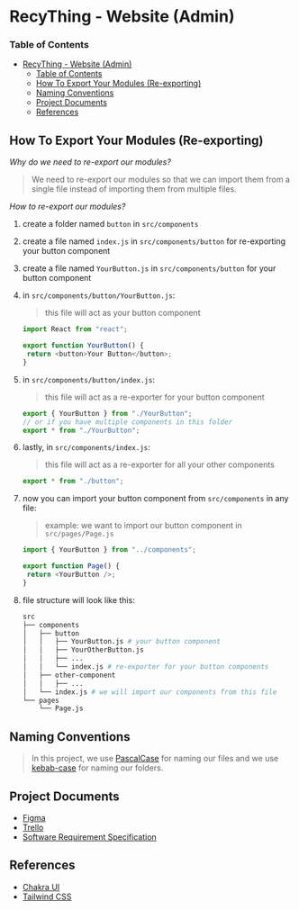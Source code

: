 # RecyThing - Website (Admin)

### Table of Contents

- [RecyThing - Website (Admin)](#recything---website-admin)
  - [Table of Contents](#table-of-contents)
  - [How To Export Your Modules (Re-exporting)](#how-to-export-your-modules-re-exporting)
  - [Naming Conventions](#naming-conventions)
  - [Project Documents](#project-documents)
  - [References](#references)

## How To Export Your Modules (Re-exporting)

_Why do we need to re-export our modules?_

> We need to re-export our modules so that we can import them from a single file instead of importing them from multiple files.

_How to re-export our modules?_

1. create a folder named `button` in `src/components`
2. create a file named `index.js` in `src/components/button` for re-exporting your button component
3. create a file named `YourButton.js` in `src/components/button` for your button component
4. in `src/components/button/YourButton.js`:

   > this file will act as your button component

   ```js
   import React from "react";

   export function YourButton() {
   	return <button>Your Button</button>;
   }
   ```

5. in `src/components/button/index.js`:

   > this file will act as a re-exporter for your button component

   ```js
   export { YourButton } from "./YourButton";
   // or if you have multiple components in this folder
   export * from "./YourButton";
   ```

6. lastly, in `src/components/index.js`:

   > this file will act as a re-exporter for all your other components

   ```js
   export * from "./button";
   ```

7. now you can import your button component from `src/components` in any file:

   > example: we want to import our button component in `src/pages/Page.js`

   ```js
   import { YourButton } from "../components";

   export function Page() {
   	return <YourButton />;
   }
   ```

8. file structure will look like this:

   ```bash
   src
   ├── components
   │   ├── button
   │   │   ├── YourButton.js # your button component
   │   │   ├── YourOtherButton.js
   │   │   ├── ...
   │   │   └── index.js # re-exporter for your button components
   │   ├── other-component
   │   │   ├── ...
   │   └── index.js # we will import our components from this file
   └── pages
       └── Page.js
   ```

## Naming Conventions

> In this project, we use [PascalCase](https://en.wikipedia.org/wiki/PascalCase) for naming our files and we use [kebab-case](https://en.wikipedia.org/wiki/Letter_case#Special_case_styles) for naming our folders.

## Project Documents

- [Figma](https://www.figma.com/file/MNMdvvfmCZVFc6HRsjrcCy/Recything-Design?type=design&node-id=1-3&mode=design&t=pimRrZcLkCqLhSpF-0)
- [Trello](https://trello.com/b/QBUvaFOh/recything-web)
- [Software Requirement Specification](https://docs.google.com/document/d/1xQdsNs_42wmlnQ73Ue3aHJNr0KqgJbSCxgM5B0stt7k/edit#heading=h.1erwhldcnuec)

## References

- [Chakra UI](https://chakra-ui.com/)
- [Tailwind CSS](https://tailwindcss.com/)
